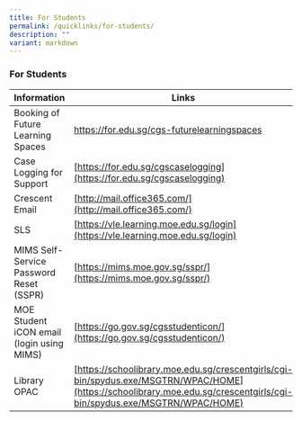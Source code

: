 ```yaml
---
title: For Students
permalink: /quicklinks/for-students/
description: ""
variant: markdown
---
```

### **For Students**

| Information | Links |
|---|---|
|Booking of Future Learning Spaces | https://for.edu.sg/cgs-futurelearningspaces |
| Case Logging for Support | [https://for.edu.sg/cgscaselogging](https://for.edu.sg/cgscaselogging)
| Crescent Email | [http://mail.office365.com/](http://mail.office365.com/)  |
| SLS | [https://vle.learning.moe.edu.sg/login](https://vle.learning.moe.edu.sg/login) |
| MIMS Self-Service Password Reset (SSPR) | [https://mims.moe.gov.sg/sspr/](https://mims.moe.gov.sg/sspr/) |
| MOE Student iCON email (login using MIMS)| [https://go.gov.sg/cgsstudenticon/](https://go.gov.sg/cgsstudenticon/) |
|Library OPAC | [https://schoolibrary.moe.edu.sg/crescentgirls/cgi-bin/spydus.exe/MSGTRN/WPAC/HOME](https://schoolibrary.moe.edu.sg/crescentgirls/cgi-bin/spydus.exe/MSGTRN/WPAC/HOME) |
